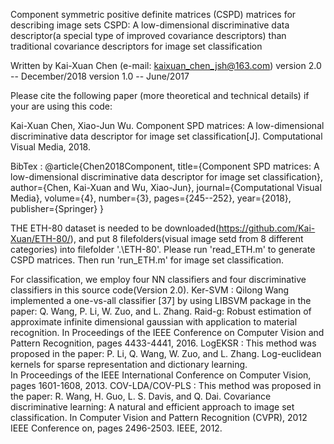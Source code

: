 Component symmetric positive definite matrices (CSPD) matrices for describing image sets 
CSPD: A low-dimensional discriminative data descriptor(a special type of improved covariance descriptors) than traditional covariance descriptors for image set classification 

Written by Kai-Xuan Chen (e-mail: kaixuan_chen_jsh@163.com) 
version 2.0 -- December/2018 
version 1.0 -- June/2017 

Please cite the following paper (more theoretical and technical details) if your are using this code:

Kai-Xuan Chen, Xiao-Jun Wu. Component SPD matrices: A low-dimensional discriminative
data descriptor for image set classification[J]. Computational Visual Media, 2018. 

BibTex : 
@article{Chen2018Component,
      title={Component SPD matrices: A low-dimensional discriminative data descriptor for image set classification},
      author={Chen, Kai-Xuan and Wu, Xiao-Jun},
      journal={Computational Visual Media},
      volume={4},
      number={3},
      pages={245--252},
      year={2018},
      publisher={Springer}
} 

THE ETH-80 dataset is needed to be downloaded(https://github.com/Kai-Xuan/ETH-80/), 
and put 8 filefolders(visual image setd from 8 different categories) into filefolder '.\ETH-80\'. 
Please run 'read_ETH.m' to generate CSPD matrices. Then run 'run_ETH.m' for image set classification. 


For classification, we employ four NN classifiers and four discriminative classifiers in this source code(Version 2.0). 
Ker-SVM : Qilong Wang implemented a one-vs-all classifier [37] by using LIBSVM package in the paper: 
	Q. Wang, P. Li, W. Zuo, and L. Zhang. Raid-g: Robust estimation of approximate infinite dimensional gaussian with application to material recognition. In Proceedings of the IEEE Conference on  Computer Vision and Pattern Recognition, pages 4433-4441, 2016. 
LogEKSR : This method was proposed in the paper: 
	P. Li, Q. Wang, W. Zuo, and L. Zhang. Log-euclidean kernels for sparse representation and dictionary learning.  
	In Proceedings of the IEEE International Conference on Computer Vision, pages 1601-1608, 2013. 
COV-LDA/COV-PLS :  This method was proposed in the paper: 
	R. Wang, H. Guo, L. S. Davis, and Q. Dai. Covariance discriminative learning: A natural and efficient approach to image set classification. 
	In Computer Vision and Pattern Recognition (CVPR), 2012 IEEE Conference on, pages 2496-2503. IEEE, 2012. 